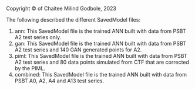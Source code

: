 Copyright © of Chaitee Milind Godbole, 2023


The following described the different SavedModel files:
  1. ann: This SavedModel file is the trained ANN built with data from PSBT A2 test series only. 
  2. gan: This SavedModel file is the trained ANN built with data from PSBT A2 test series and 140 GAN generated points for A2. 
  3. piml: This SavedModel file is the trained ANN built with data from PSBT A2 test series and 80 data points simulated from CTF that are corrected by the            PIML.
  4. combined: This SavedModel file is the trained ANN built with data from PSBT A0, A2, A4 and A13 test series. 
  
